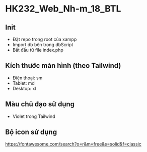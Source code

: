 # HK232_Web_Nh-m_18_BTL

## Init
- Đặt repo trong root của xampp
- Import db bên trong dbScript
- Bắt đầu từ file index.php

## Kích thước màn hình (theo Tailwind)
- Điện thoại: sm
- Tablet: md
- Desktop: xl

## Màu chủ đạo sử dụng
- Violet trong Tailwind

## Bộ icon sử dụng
https://fontawesome.com/search?o=r&m=free&s=solid&f=classic
